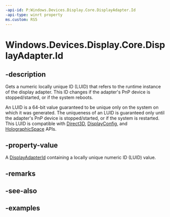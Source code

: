 ```yaml
---
-api-id: P:Windows.Devices.Display.Core.DisplayAdapter.Id
-api-type: winrt property
ms.custom: RS5
---
```


<!-- Property syntax.
public DisplayAdapterId Id { get; }
-->

# Windows.Devices.Display.Core.DisplayAdapter.Id

## -description
Gets a numeric locally unique ID (LUID) that refers to the runtime instance of the display adapter. This ID changes if the adapter's PnP device is stopped/started, or if the system reboots.

An LUID is a 64-bit value guaranteed to be unique only on the system on which it was generated. The uniqueness of an LUID is guaranteed only until the adapter's PnP device is stopped/started, or if the system is restarted. This LUID is compatible with [Direct3D](https://msdn.microsoft.com/library/windows/desktop/hh309466), [DisplayConfig](https://msdn.microsoft.com/library/windows/hardware/ff553954), and [HolographicSpace](../windows.graphics.holographic/holographicspace.md) APIs.

## -property-value
A [DisplayAdapterId](../windows.graphics/displayadapterid.md) containing a locally unique numeric ID (LUID) value.

## -remarks

## -see-also

## -examples

